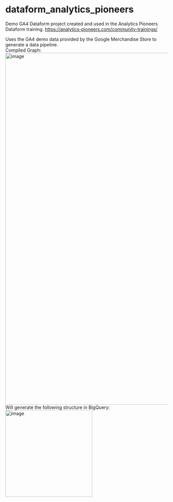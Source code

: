# dataform_analytics_pioneers

Demo GA4 Dataform project created and used in the Analytics Pioneers Dataform training. https://analytics-pioneers.com/community-trainings/

Uses the GA4 demo data provided by the Google Merchandise Store to generate a data pipeline.
<br>
Compiled Graph:
<br>
<img width="1093" alt="image" src="https://user-images.githubusercontent.com/117280013/221579144-87609961-9cb1-40c4-a05a-23b3a041f865.png">
<br>
Will generate the following structure in BigQuery:
<br>
<img width="270" alt="image" src="https://user-images.githubusercontent.com/117280013/221578822-f7f896fd-e1e8-477c-bf74-5a728629cc4b.png">
